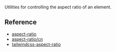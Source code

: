 Utilities for controlling the aspect ratio of an element.




## Reference

- [aspect-ratio](https://tailwindcss.com/docs/aspect-ratio)
- [aspect-ratio/cn](https://tailwindcss.cn/docs/aspect-ratio)
- [tailwindcss-aspect-ratio](https://github.com/tailwindlabs/tailwindcss-aspect-ratio)
